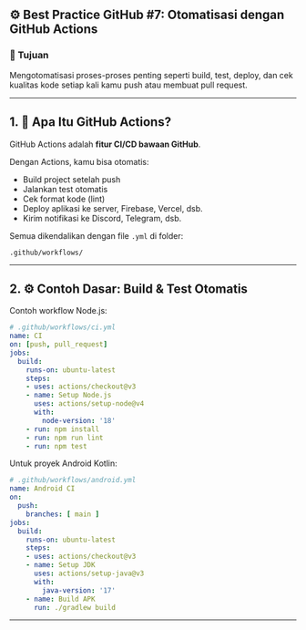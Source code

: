 ## ⚙️ Best Practice GitHub #7: Otomatisasi dengan GitHub Actions

### 🎯 Tujuan

Mengotomatisasi proses-proses penting seperti build, test, deploy, dan cek kualitas kode setiap kali kamu push atau membuat pull request.

---

## 1. 🚀 Apa Itu GitHub Actions?

GitHub Actions adalah **fitur CI/CD bawaan GitHub**.

Dengan Actions, kamu bisa otomatis:

* Build project setelah push
* Jalankan test otomatis
* Cek format kode (lint)
* Deploy aplikasi ke server, Firebase, Vercel, dsb.
* Kirim notifikasi ke Discord, Telegram, dsb.

Semua dikendalikan dengan file `.yml` di folder:

```
.github/workflows/
```

---

## 2. ⚙️ Contoh Dasar: Build & Test Otomatis

Contoh workflow Node.js:

```yaml
# .github/workflows/ci.yml
name: CI
on: [push, pull_request]
jobs:
  build:
    runs-on: ubuntu-latest
    steps:
    - uses: actions/checkout@v3
    - name: Setup Node.js
      uses: actions/setup-node@v4
      with:
        node-version: '18'
    - run: npm install
    - run: npm run lint
    - run: npm test
```

Untuk proyek Android Kotlin:

```yaml
# .github/workflows/android.yml
name: Android CI
on:
  push:
    branches: [ main ]
jobs:
  build:
    runs-on: ubuntu-latest
    steps:
    - uses: actions/checkout@v3
    - name: Setup JDK
      uses: actions/setup-java@v3
      with:
        java-version: '17'
    - name: Build APK
      run: ./gradlew build
```

---
